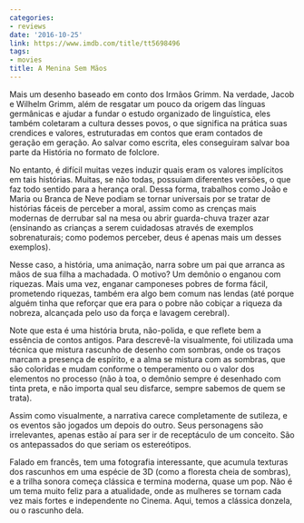 ```yaml
---
categories:
- reviews
date: '2016-10-25'
link: https://www.imdb.com/title/tt5698496
tags:
- movies
title: A Menina Sem Mãos
---
```


Mais um desenho baseado em conto dos Irmãos Grimm. Na verdade, Jacob e Wilhelm Grimm, além de resgatar um pouco da origem das línguas germânicas e ajudar a fundar o estudo organizado de linguística, eles também coletaram a cultura desses povos, o que significa na prática suas crendices e valores, estruturadas em contos que eram contados de geração em geração. Ao salvar como escrita, eles conseguiram salvar boa parte da História no formato de folclore.

No entanto, é difícil muitas vezes induzir quais eram os valores implícitos em tais histórias. Muitas, se não todas, possuíam diferentes versões, o que faz todo sentido para a herança oral. Dessa forma, trabalhos como João e Maria ou Branca de Neve podiam se tornar universais por se tratar de histórias fáceis de perceber a moral, assim como as crenças mais modernas de derrubar sal na mesa ou abrir guarda-chuva trazer azar (ensinando as crianças a serem cuidadosas através de exemplos sobrenaturais; como podemos perceber, deus é apenas mais um desses exemplos).

Nesse caso, a história, uma animação, narra sobre um pai que arranca as mãos de sua filha a machadada. O motivo? Um demônio o enganou com riquezas. Mais uma vez, enganar camponeses pobres de forma fácil, prometendo riquezas, também era algo bem comum nas lendas (até porque alguém tinha que reforçar que era para o pobre não cobiçar a riqueza da nobreza, alcançada pelo uso da força e lavagem cerebral).

Note que esta é uma história bruta, não-polida, e que reflete bem a essência de contos antigos. Para descrevê-la visualmente, foi utilizada uma técnica que mistura rascunho de desenho com sombras, onde os traços marcam a presença de espírito, e a alma se mistura com as sombras, que são coloridas e mudam conforme o temperamento ou o valor dos elementos no processo (não à toa, o demônio sempre é desenhado com tinta preta, e não importa qual seu disfarce, sempre sabemos de quem se trata).

Assim como visualmente, a narrativa carece completamente de sutileza, e os eventos são jogados um depois do outro. Seus personagens são irrelevantes, apenas estão aí para ser ir de receptáculo de um conceito. São os antepassados do que seriam os estereótipos.

Falado em francês, tem uma fotografia interessante, que acumula texturas dos rascunhos em uma espécie de 3D (como a floresta cheia de sombras), e a trilha sonora começa clássica e termina moderna, quase um pop. Não é um tema muito feliz para a atualidade, onde as mulheres se tornam cada vez mais fortes e independente no Cinema. Aqui, temos a clássica donzela, ou o rascunho dela.